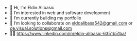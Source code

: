 - 👋 Hi, I’m Eldin Alibasic
- 👀 I’m interested in web and software development
- 🌱 I’m currently building my portfolio 
- 💞️ I’m looking to collaborate on eldoalibasa542@gmail.com or de.visual.solutions@gmail.com
- 🧑‍💼 https://www.linkedin.com/in/eldin-alibasic-6351b51ba/


<!---
Eldoo12/Eldoo12 is a ✨ special ✨ repository because its `README.md` (this file) appears on your GitHub profile.
You can click the Preview link to take a look at your changes.
--->
